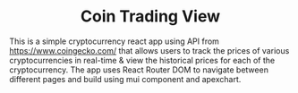 <h1 align="center">Coin Trading View</h1>

This is a simple cryptocurrency react app using API from https://www.coingecko.com/ that allows users to track the prices of various cryptocurrencies in real-time & view the historical prices for each of the cryptocurrency. The app uses React Router DOM to navigate between different pages and build using mui component and apexchart.